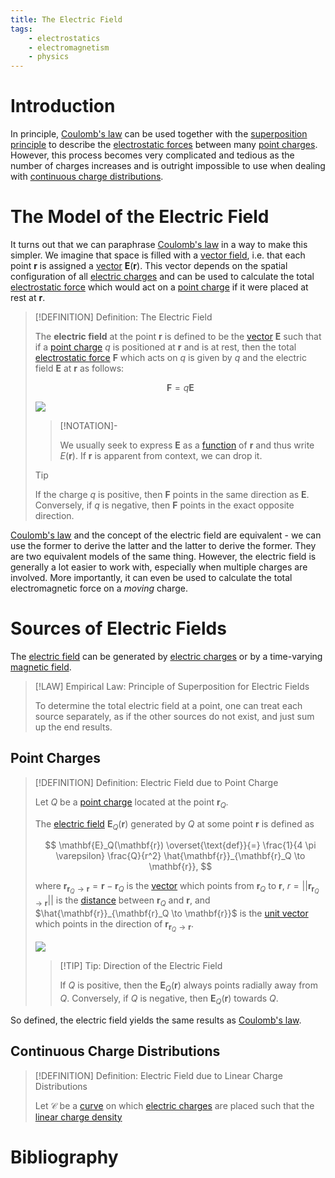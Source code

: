 ```yaml
---
title: The Electric Field
tags:
    - electrostatics
    - electromagnetism
    - physics
---
```


# Introduction

In principle, [Coulomb's law](Coulomb's%20Law.md) can be used together with the [superposition principle](../../Mechanics/Force.md) to describe the [electrostatic forces](Coulomb's%20Law.md) between many [point charges](Electric%20Charge.md). However, this process becomes very complicated and tedious as the number of charges increases and is outright impossible to use when dealing with [continuous charge distributions](Electric%20Charge.md).

# The Model of the Electric Field

It turns out that we can paraphrase [Coulomb's law](Coulomb's%20Law.md) in a way to make this simpler. We imagine that space is filled with a [vector field](../../../Mathematics/Analysis/Real%20Analysis/Real%20Vector%20Functions/Vector%20Fields/Real%20Vector%20Field.md), i.e. that each point $\mathbf{r}$ is assigned a [vector](../../../Mathematics/Algebra/Linear%20Algebra/Matrices/Row%20and%20Column%20Vectors/Real%20Vectors/Real%20Vector.md) $\mathbf{E}(\mathbf{r})$. This vector depends on the spatial configuration of all [electric charges](Electric%20Charge.md) and can be used to calculate the total [electrostatic force](Coulomb's%20Law.md) which would act on a [point charge](Electric%20Charge.md) if it were placed at rest at $\mathbf{r}$.

>[!DEFINITION] Definition: The Electric Field
>
>The **electric field** at the point $\mathbf{r}$ is defined to be the [vector](../../../Mathematics/Algebra/Linear%20Algebra/Matrices/Row%20and%20Column%20Vectors/Real%20Vectors/Real%20Vector.md) $\mathbf{E}$ such that if a [point charge](Electric%20Charge.md#Modelling%20Electric%20Charge) $q$ is positioned at $\mathbf{r}$ and is at rest, then the total [electrostatic force](Coulomb's%20Law.md) $\mathbf{F}$ which acts on $q$ is given by $q$ and the electric field $\mathbf{E}$ at $\mathbf{r}$ as follows:
>
>$$
>\mathbf{F} = q \mathbf{E}
>$$
>
>![](res/Electrostatic%20Force%20due%20to%20Electric%20Field.svg)
>
>>[!NOTATION]-
>>
>>We usually seek to express $\mathbf{E}$ as a [function](../../Mathematics/Analysis/Real%20Analysis/Functions%20of%20the%20Real%20Numbers.md) of $\mathbf{r}$ and thus write $E(\mathbf{r})$. If $\mathbf{r}$ is apparent from context, we can drop it.
>>
>
>>[!TIP]
>>
>>If the charge $q$ is positive, then $\mathbf{F}$ points in the same direction as $\mathbf{E}$. Conversely, if $q$ is negative, then $\mathbf{F}$ points in the exact opposite direction.
>>
>

[Coulomb's law](Coulomb's%20Law.md) and the concept of the electric field are equivalent - we can use the former to derive the latter and the latter to derive the former. They are two equivalent models of the same thing. However, the electric field is generally a lot easier to work with, especially when multiple charges are involved. More importantly, it can even be used to calculate the total electromagnetic force on a *moving* charge.

# Sources of Electric Fields

The [electric field](The%20Electric%20Field.md) can be generated by [electric charges](Electric%20Charge.md) or by a time-varying [magnetic field](Magnetostatics/Magnetic%20Field.md). 

>[!LAW] Empirical Law: Principle of Superposition for Electric Fields
>
>To determine the total electric field at a point, one can treat each source separately, as if the other sources do not exist, and just sum up the end results.
>

## Point Charges

>[!DEFINITION] Definition: Electric Field due to Point Charge
>
>Let $Q$ be a [point charge](Electric%20Charge.md#Modelling%20Electric%20Charge) located at the point $\mathbf{r}_Q$. 
>
>The [electric field](The%20Electric%20Field.md) $\mathbf{E}_Q(\mathbf{r})$ generated by $Q$ at some point $\mathbf{r}$ is defined as
>
>$$
>\mathbf{E}_Q(\mathbf{r}) \overset{\text{def}}{=} \frac{1}{4 \pi \varepsilon} \frac{Q}{r^2} \hat{\mathbf{r}}_{\mathbf{r}_Q \to \mathbf{r}}, 
>$$
>
>where $\mathbf{r}_{\mathbf{r}_Q \to \mathbf{r}} = \mathbf{r} - \mathbf{r}_Q$ is the [vector](../../../Mathematics/Algebra/Linear%20Algebra/Matrices/Row%20and%20Column%20Vectors/Real%20Vectors/Real%20Vector.md) which points from $\mathbf{r}_Q$ to $\mathbf{r}$, $r = ||\mathbf{r}_{\mathbf{r}_Q \to \mathbf{r}}||$ is the [distance](../../../Mathematics/Algebra/Linear%20Algebra/Vector%20Spaces/Inner%20Product%20Spaces/Euclidean%20Distance.md) between $\mathbf{r}_Q$ and $\mathbf{r}$, and $\hat{\mathbf{r}}_{\mathbf{r}_Q \to \mathbf{r}}$ is the [unit vector](../../../Mathematics/Algebra/Linear%20Algebra/Vector%20Spaces/Normed%20Vector%20Spaces/Unit%20Vector.md) which points in the direction of $\mathbf{r}_{\mathbf{r}_Q \to \mathbf{r}}$.
>
>![](res/Electric%20Field%20due%20to%20Point%20Charge.svg)
>
>>[!TIP] Tip: Direction of the Electric Field
>>
>>If $Q$ is positive, then the $\mathbf{E}_Q(\mathbf{r})$ always points radially away from $Q$. Conversely, if $Q$ is negative, then $\mathbf{E}_Q(\mathbf{r})$ towards $Q$.
>>
>

So defined, the electric field yields the same results as [Coulomb's law](Coulomb's%20Law.md).

## Continuous Charge Distributions

>[!DEFINITION] Definition: Electric Field due to Linear Charge Distributions
>
>Let $\mathcal{C}$ be a [curve](../../Mathematics/Geometry/Euclidean%20Geometry/Curves/Curves.md) on which [electric charges](Electric%20Charge.md) are placed such that the [linear charge density](Electric%20Charge.md)
>

# Bibliography